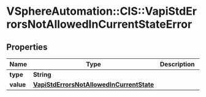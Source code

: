 # VSphereAutomation::CIS::VapiStdErrorsNotAllowedInCurrentStateError

## Properties
Name | Type | Description | Notes
------------ | ------------- | ------------- | -------------
**type** | **String** |  | [optional] 
**value** | [**VapiStdErrorsNotAllowedInCurrentState**](VapiStdErrorsNotAllowedInCurrentState.md) |  | [optional] 


